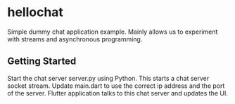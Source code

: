 # hellochat

Simple dummy chat application example. Mainly allows us to experiment with streams and 
asynchronous programming.

## Getting Started

Start the chat server server.py using Python. This starts a chat server socket stream.
Update main.dart to use the correct ip address and the port of the server. Flutter application
talks to this chat server and updates the UI.
